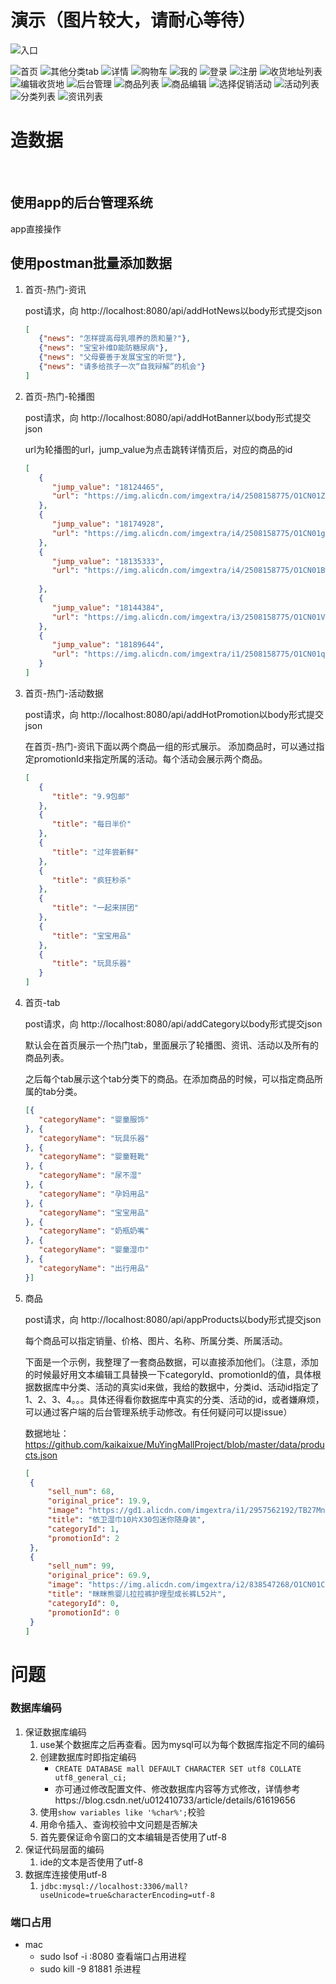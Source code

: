 # 演示（图片较大，请耐心等待）

 ![入口](https://github.com/kaikaixue/MuYingMallProject/blob/master/image/functionchoose.png)

 ![首页](https://github.com/kaikaixue/MuYingMallProject/blob/master/image/home.png)
 ![其他分类tab](https://github.com/kaikaixue/MuYingMallProject/blob/master/image/category.png)
 ![详情](https://github.com/kaikaixue/MuYingMallProject/blob/master/image/detail.png)
 ![购物车](https://github.com/kaikaixue/MuYingMallProject/blob/master/image/cart.png)
 ![我的](https://github.com/kaikaixue/MuYingMallProject/blob/master/image/me.png)
 ![登录](https://github.com/kaikaixue/MuYingMallProject/blob/master/image/login.png)
 ![注册](https://github.com/kaikaixue/MuYingMallProject/blob/master/image/register.png)
 ![收货地址列表](https://github.com/kaikaixue/MuYingMallProject/blob/master/image/addresslist.png)
 ![编辑收货地](https://github.com/kaikaixue/MuYingMallProject/blob/master/image/editaddress.png)
 ![后台管理](https://github.com/kaikaixue/MuYingMallProject/blob/master/image/manager.png)
 ![商品列表](https://github.com/kaikaixue/MuYingMallProject/blob/master/image/productmanager.png)
 ![商品编辑](https://github.com/kaikaixue/MuYingMallProject/blob/master/image/editproduct.png)
 ![选择促销活动](https://github.com/kaikaixue/MuYingMallProject/blob/master/image/chooosepromotion.png)
 ![活动列表](https://github.com/kaikaixue/MuYingMallProject/blob/master/image/spromotionmanager.png)
 ![分类列表](https://github.com/kaikaixue/MuYingMallProject/blob/master/image/categorymanager.png)
 ![资讯列表](https://github.com/kaikaixue/MuYingMallProject/blob/master/image/newsmanager.png)

  
# 造数据
      
## 使用app的后台管理系统

app直接操作

## 使用postman批量添加数据                     
1. 首页-热门-资讯

   post请求，向 http://localhost:8080/api/addHotNews以body形式提交json

   ```json
   [
      {"news": "怎样提高母乳喂养的质和量?"},
      {"news": "宝宝补维D能防糖尿病"}, 
      {"news": "父母要善于发展宝宝的听觉"}, 
      {"news": "请多给孩子一次“自我辩解”的机会"}
   ]
   ```
2. 首页-热门-轮播图

   post请求，向 http://localhost:8080/api/addHotBanner以body形式提交json
   
   url为轮播图的url，jump_value为点击跳转详情页后，对应的商品的id

   ```json
   [
      {
         "jump_value": "18124465",
         "url": "https://img.alicdn.com/imgextra/i4/2508158775/O1CN01ZzQNwe2EgzyK8XdVW_!!2508158775.jpg"
      },
      {
         "jump_value": "18174928",
         "url": "https://img.alicdn.com/imgextra/i4/2508158775/O1CN01gRLxMq2EgzyJOlFoX_!!2508158775.jpg"
      },
      {
         "jump_value": "18135333",
         "url": "https://img.alicdn.com/imgextra/i4/2508158775/O1CN01Bw411k2EgzyMxZ4m3_!!2508158775.jpg"
         
      },
      {
         "jump_value": "18144384",
         "url": "https://img.alicdn.com/imgextra/i3/2508158775/O1CN01VTo1YY2EgzyMBGSwI_!!2508158775.jpg"
      },
      {
         "jump_value": "18189644",
         "url": "https://img.alicdn.com/imgextra/i1/2508158775/O1CN01q1sXeN2EgzyMlNvd7_!!2508158775.jpg"
      }
   ]
   ```   

3. 首页-热门-活动数据

   post请求，向 http://localhost:8080/api/addHotPromotion以body形式提交json

   在首页-热门-资讯下面以两个商品一组的形式展示。
   添加商品时，可以通过指定promotionId来指定所属的活动。每个活动会展示两个商品。

   ```json
   [
      {
         "title": "9.9包邮"
      },
      {
         "title": "每日半价"
      },
      {
         "title": "过年尝新鲜"
      },
      {
         "title": "疯狂秒杀"
      },
      {
         "title": "一起来拼团"
      },
      {
         "title": "宝宝用品"
      },
      {
         "title": "玩具乐器"
      }
   ]
   ```

4. 首页-tab

   post请求，向 http://localhost:8080/api/addCategory以body形式提交json

   默认会在首页展示一个热门tab，里面展示了轮播图、资讯、活动以及所有的商品列表。

   之后每个tab展示这个tab分类下的商品。在添加商品的时候，可以指定商品所属的tab分类。

   ```json
   [{
      "categoryName": "婴童服饰"
   }, {
      "categoryName": "玩具乐器"
   }, {
      "categoryName": "婴童鞋靴"
   }, {
      "categoryName": "尿不湿"
   }, {
      "categoryName": "孕妈用品"
   }, {
      "categoryName": "宝宝用品"
   }, {
      "categoryName": "奶瓶奶嘴"
   }, {
      "categoryName": "婴童湿巾"
   }, {
      "categoryName": "出行用品"
   }]
   ```

5. 商品

   post请求，向 http://localhost:8080/api/appProducts以body形式提交json

   每个商品可以指定销量、价格、图片、名称、所属分类、所属活动。

   下面是一个示例，我整理了一套商品数据，可以直接添加他们。（注意，添加的时候最好用文本编辑工具替换一下categoryId、promotionId的值，具体根据数据库中分类、活动的真实id来做，我给的数据中，分类id、活动id指定了1、2、3、4。。。具体还得看你数据库中真实的分类、活动的id，或者嫌麻烦，可以通过客户端的后台管理系统手动修改。有任何疑问可以提issue）

   数据地址：https://github.com/kaikaixue/MuYingMallProject/blob/master/data/products.json

   ```json
   [
    {
        "sell_num": 68,
        "original_price": 19.9,
        "image": "https://gd1.alicdn.com/imgextra/i1/2957562192/TB27Mn4G4SYBuNjSsphXXbGvVXa_!!2957562192.jpg_480x480.jpg_.webp",
        "title": "依卫湿巾10片X30包迷你随身装",
        "categoryId": 1,
        "promotionId": 2
    },
    {
        "sell_num": 99,
        "original_price": 69.9,
        "image": "https://img.alicdn.com/imgextra/i2/838547268/O1CN01CHf1DQ23Yn6GTi9Zs_!!838547268.jpg_480x480.jpg_.webp",
        "title": "眯眯熊婴儿拉拉裤护理型成长裤L52片",
        "categoryId": 0,
        "promotionId": 0
    } 
   ]
   ```


# 问题

### 数据库编码

1. 保证数据库编码
   1. use某个数据库之后再查看。因为mysql可以为每个数据库指定不同的编码
   2. 创建数据库时即指定编码
      - `CREATE DATABASE mall DEFAULT CHARACTER SET utf8 COLLATE utf8_general_ci;`
      - 亦可通过修改配置文件、修改数据库内容等方式修改，详情参考https://blog.csdn.net/u012410733/article/details/61619656
   3. 使用`show variables like '%char%';`校验
   4. 用命令插入、查询校验中文问题是否解决
   5. 首先要保证命令窗口的文本编辑是否使用了utf-8
2. 保证代码层面的编码
   1. ide的文本是否使用了utf-8
3. 数据库连接使用utf-8
   1. `jdbc:mysql://localhost:3306/mall?useUnicode=true&characterEncoding=utf-8`

### 端口占用

- mac
  - sudo lsof -i :8080 查看端口占用进程
  - sudo kill -9 81881 杀进程                                                                   